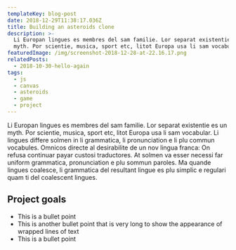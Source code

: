 ```yaml
---
templateKey: blog-post
date: 2018-12-29T11:38:17.036Z
title: Building an asteroids clone
description: >-
  Li Europan lingues es membres del sam familie. Lor separat existentie es un
  myth. Por scientie, musica, sport etc, litot Europa usa li sam vocabular.
featuredImage: /img/screenshot-2018-12-28-at-22.16.17.png
relatedPosts:
  - 2018-10-30-hello-again
tags:
  - js
  - canvas
  - asteroids
  - game
  - project
---
```

Li Europan lingues es membres del sam familie. Lor separat existentie es un myth. Por scientie, musica, sport etc, litot Europa usa li sam vocabular. Li lingues differe solmen in li grammatica, li pronunciation e li plu commun vocabules. Omnicos directe al desirabilite de un nov lingua franca: On refusa continuar payar custosi traductores. At solmen va esser necessi far uniform grammatica, pronunciation e plu sommun paroles. Ma quande lingues coalesce, li grammatica del resultant lingue es plu simplic e regulari quam ti del coalescent lingues.

## Project goals

* This is a bullet point
* This is another bullet point that is very long to show the appearance of wrapped lines of text
* This is a bullet point
